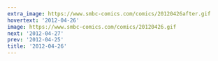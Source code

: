 ```yaml
---
extra_image: https://www.smbc-comics.com/comics/20120426after.gif
hovertext: '2012-04-26'
image: https://www.smbc-comics.com/comics/20120426.gif
next: '2012-04-27'
prev: '2012-04-25'
title: '2012-04-26'
---
```

